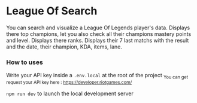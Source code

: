 # League Of Search

You can search and visualize a League Of Legends player's data.
Displays there top champions, let you also check all their champions mastery points and level.
Displays there ranks.
Displays their 7 last matchs with the result and the date, their champion, KDA, items, lane.

### How to uses

Write your API key inside a `.env.local` at the root of the project
<sub>You can get request your API key here : https://developer.riotgames.com/</sub>

`npm run dev` to launch the local development server
